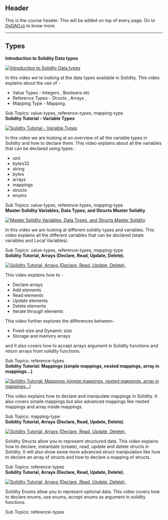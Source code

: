 ## Header
This is the course header. This will be added on top of every page. Do to [DoDAO.io](https://www.dodao.io) to know more.

 ---
 
 ## Types
 
  **Introduction to Solidity Data types**
 
 [![Introduction to Solidity Data types](https://img.youtube.com/vi/N1Jeeei_wtw/0.jpg)](https://www.youtube.com/watch?v=N1Jeeei_wtw)     
 
 In this video we're looking at the data types available in Solidity.
This video explains about the use of -
* Value Types - Integers , Booleans etc 
* Reference Types - Structs , Arrays .
* Mapping Type - Mapping.
    
 
 Sub Topics: value-types, reference-types, mapping-type    
  **Solidity Tutorial - Variable Types**
 
 [![Solidity Tutorial - Variable Types](https://img.youtube.com/vi/TNZLonjrLYE/0.jpg)](https://www.youtube.com/watch?v=TNZLonjrLYE)     
 
 In this video we are looking at an overview of all the variable types in Solidity and how to declare them.
This video explains about all the variables that can be declared using types : 
* uint
* bytes32
* string
* bytes
* arrays
* mappings
* structs
* enums
    
 
 Sub Topics: value-types, reference-types, mapping-type    
  **Master Solidity Variables, Data Types, and Structs Master Solidity**
 
 [![Master Solidity Variables, Data Types, and Structs Master Solidity](https://img.youtube.com/vi/HxlxNwgoN8w/0.jpg)](https://www.youtube.com/watch?v=HxlxNwgoN8w)     
 
 In this video we are looking at different solidity types and variables.
This video explains all the different variables that can be declared (state variables and Local Variables).
    
 
 Sub Topics: value-types, reference-types, mapping-type    
  **Solidity Tutorial, Arrays (Declare, Read, Update, Delete).**
 
 [![Solidity Tutorial, Arrays (Declare, Read, Update, Delete).](https://img.youtube.com/vi/MPBOnChpi0c/0.jpg)](https://www.youtube.com/watch?v=MPBOnChpi0c)     
 
 This video explains how to - 
- Declare arrays
- Add elements
- Read elements
- Update elements
- Delete elements
- Iterate through elements  

This video further explores the differences between-
- Fixed-size and Dynamic size
- Storage and memory arrays  

and it also covers how to accept arrays argument in Solidity functions and return arrays from solidity functions.
    
 
 Sub Topics: reference-types    
  **Solidity Tutorial: Mappings (simple mappings, nested mappings, array in mappings...)**
 
 [![Solidity Tutorial: Mappings (simple mappings, nested mappings, array in mappings...)](https://img.youtube.com/vi/U-wWqTq1zoQ/0.jpg)](https://www.youtube.com/watch?v=U-wWqTq1zoQ)     
 
 This video explains how to declare and manipulate mappings in Solidity. It also covers simple mappings but also advanced mappings like nested mappings and array inside mappings. 
    
 
 Sub Topics: mapping-type    
  **Solidity Tutorial, Arrays (Declare, Read, Update, Delete).**
 
 [![Solidity Tutorial, Arrays (Declare, Read, Update, Delete).](https://img.youtube.com/vi/UkdU0cuAp9U/0.jpg)](https://www.youtube.com/watch?v=UkdU0cuAp9U)     
 
 Solidity Structs allow you to represent structured data. This video explains how to declare, instantiate (create), read, update and delete structs in Solidity.
It will also show some more advanced struct manipulation like how to declare an array of structs and how to declare a mapping of structs.
    
 
 Sub Topics: reference-types    
  **Solidity Tutorial, Arrays (Declare, Read, Update, Delete).**
 
 [![Solidity Tutorial, Arrays (Declare, Read, Update, Delete).](https://img.youtube.com/vi/5ED_6FasZ68/0.jpg)](https://www.youtube.com/watch?v=5ED_6FasZ68)     
 
 Solidity Enums allow you to represent optional data.
This video covers how to declare enums, use enums, accept enums as argument in solidity functions.
    
 
 Sub Topics: reference-types    
 

